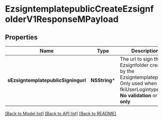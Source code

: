 # EzsigntemplatepublicCreateEzsignfolderV1ResponseMPayload

## Properties
Name | Type | Description | Notes
------------ | ------------- | ------------- | -------------
**sEzsigntemplatepublicSigningurl** | **NSString*** | The url to sign the Ezsignfolder created by the Ezsigntemplatepublic. Only used when fkiUserLogintypeID is **No validation** or **Sms only** | [optional] 

[[Back to Model list]](../README.md#documentation-for-models) [[Back to API list]](../README.md#documentation-for-api-endpoints) [[Back to README]](../README.md)


